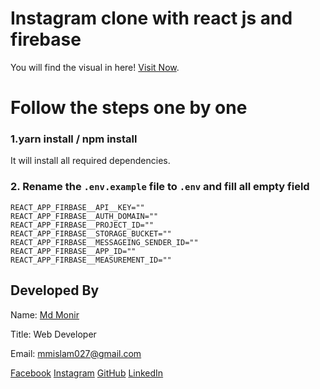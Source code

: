 # Instagram clone with react js and firebase

You will find the visual in here! [Visit Now](https://instagram-clone-react-6f947.web.app).

# Follow the steps one by one

### 1.yarn install / npm install

It will install all required dependencies.

### 2. Rename the `.env.example` file to `.env` and fill all empty field

```
REACT_APP_FIRBASE__API__KEY=""
REACT_APP_FIRBASE__AUTH_DOMAIN=""
REACT_APP_FIRBASE__PROJECT_ID=""
REACT_APP_FIRBASE__STORAGE_BUCKET=""
REACT_APP_FIRBASE__MESSAGEING_SENDER_ID=""
REACT_APP_FIRBASE__APP_ID=""
REACT_APP_FIRBASE__MEASUREMENT_ID=""
```

## Developed By

Name: [Md Monir][website]

Title: Web Developer

Email: mmislam027@gmail.com

[Facebook][facebook] [Instagram][instagram] [GitHub][github] [LinkedIn][linkedin]

[website]: https://mdmonir-portfolio.web.app/
[instagram]: https://www.instagram.com/mdmonir027
[github]: https://github.com/mdmonir027
[linkedin]: https://www.linkedin.com/in/mdmonir027
[facebook]: https://www.facebook.com/mdmoni027/
